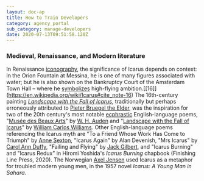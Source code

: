 ```yaml
---
layout: doc-ap
title: How to Train Developers
category: agency_portal
sub_category: manage-developers
date: 2020-07-13T09:51:58.120Z
---
```

### Medieval, Renaissance, and Modern literature

In Renaissance [iconography](https://en.wikipedia.org/wiki/Iconography "Iconography"), the significance of Icarus depends on context: in the Orion Fountain at Messina, he is one of many figures associated with water; but he is also shown on the Bankruptcy Court of the Amsterdam Town Hall – where he [symbolizes](https://en.wikipedia.org/wiki/Symbol "Symbol") high-flying ambition.[\[16]](https://en.wikipedia.org/wiki/Icarus#cite_note-16) The 16th-century painting *[Landscape with the Fall of Icarus](https://en.wikipedia.org/wiki/Landscape_with_the_Fall_of_Icarus "Landscape with the Fall of Icarus")*, traditionally but perhaps erroneously attributed to [Pieter Bruegel the Elder](https://en.wikipedia.org/wiki/Pieter_Bruegel_the_Elder "Pieter Bruegel the Elder"), was the inspiration for two of the 20th century's most notable [ecphrastic](https://en.wikipedia.org/wiki/Ecphrasis "Ecphrasis") English-language poems, "[Musée des Beaux Arts](https://en.wikipedia.org/wiki/Mus%C3%A9e_des_Beaux_Arts_(poem) "Musée des Beaux Arts (poem)")" by [W. H. Auden](https://en.wikipedia.org/wiki/W._H._Auden "W. H. Auden") and "[Landscape with the Fall of Icarus](https://en.wikipedia.org/wiki/Landscape_with_the_Fall_of_Icarus_(poem) "Landscape with the Fall of Icarus (poem)")" by [William Carlos Williams](https://en.wikipedia.org/wiki/William_Carlos_Williams "William Carlos Williams"). Other English-language poems referencing the Icarus myth are "To a Friend Whose Work Has Come to Triumph" by [Anne Sexton](https://en.wikipedia.org/wiki/Anne_Sexton "Anne Sexton"), "Icarus Again" by Alan Devenish, "Mrs Icarus" by [Carol Ann Duffy](https://en.wikipedia.org/wiki/Carol_Ann_Duffy "Carol Ann Duffy"), "Failing and Flying" by [Jack Gilbert](https://en.wikipedia.org/wiki/Jack_Gilbert "Jack Gilbert"), and "Icarus Burning" and "Icarus Redux" in Hiromi Yoshida's *Icarus Burning* chapbook (Finishing Line Press, 2020). The Norwegian [Axel Jensen](https://en.wikipedia.org/wiki/Axel_Jensen "Axel Jensen") used Icarus as a metaphor for troubled modern young men, in the 1957 novel *Icarus: A Young Man in Sahara*.